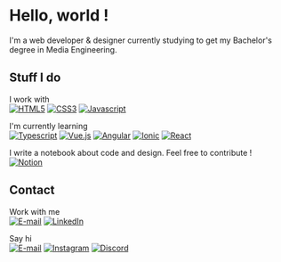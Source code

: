 # Hello, world !

I'm a web developer & designer currently studying to get my Bachelor's degree in Media Engineering.

## Stuff I do

I work with<br>
[![HTML5](https://img.shields.io/badge/HTML5-f06529?style=flat&logo=html5&logoColor=white)](https://github.com/satche?tab=repositories&language=html)
[![CSS3](https://img.shields.io/badge/CSS3-2965f1?style=flat&logo=css3&logoColor=white)](https://github.com/satche?tab=repositories&language=css)
[![Javascript](https://img.shields.io/badge/JavaScript-bf9414?style=flat&logo=javascript&logoColor=white)](https://github.com/satche?tab=repositories&language=javascript)

I'm currently learning<br>
[![Typescript](https://img.shields.io/badge/Typescript-083061?style=flat&logo=Typescript&logoColor=white)](https://github.com/satche?tab=repositories&language=typescript)
[![Vue.js](https://img.shields.io/badge/Vue.js-3fb27f?style=flat&logo=vue.js&logoColor=white)](https://github.com/satche?tab=repositories&language=vue)
[![Angular](https://img.shields.io/badge/Angular-de0731?style=flat&logo=Angular&logoColor=white)](https://github.com/satche?tab=repositories&q=angular)
[![Ionic](https://img.shields.io/badge/Ionic-3581ff?style=flat&logo=Ionic&logoColor=white)](https://github.com/satche?tab=repositories&q=ionic)
[![React](https://img.shields.io/badge/React-5597aa?style=flat&logo=react&logoColor=white)](https://github.com/satche?tab=repositories&language=react)

<!-- A list of techno I play with, irrelevant to show… for now !
[![Laravel](https://img.shields.io/badge/Laravel-ef3b2d?style=flat&logo=laravel&logoColor=white)](https://github.com/satche?tab=repositories&language=blade)
-->

I write a notebook about code and design. Feel free to contribute !<br>
[![Notion](https://img.shields.io/badge/Notion-000?style=flat&logo=notion&logoColor=white)](https://satche.notion.site)

## Contact

Work with me<br>
[![E-mail](https://img.shields.io/badge/info@thomas–robert.ch-5b5d60?style=flat&logo=mail.ru&logoColor=white)](mailto:info@thomas-robert.ch)
[![LinkedIn](https://img.shields.io/badge/thomas–robert–dev-0077b5?style=flat&logo=LinkedIn&logoColor=white)](https://www.linkedin.com/in/thomas-robert-dev/)

Say hi<br>
[![E-mail](https://img.shields.io/badge/info@satche.ch-5b5d60?style=flat&logo=mail.ru&logoColor=white)](mailto:info@satche.ch)
[![Instagram](https://img.shields.io/badge/@satche.ch-dd247d?style=flat&logo=instagram&logoColor=white)](https://instagram.com/satche.ch)
[![Discord](https://img.shields.io/badge/Satche%235901-7982da?style=flat&logo=discord&logoColor=white)](https://discord.com/users/623403349240446986)
